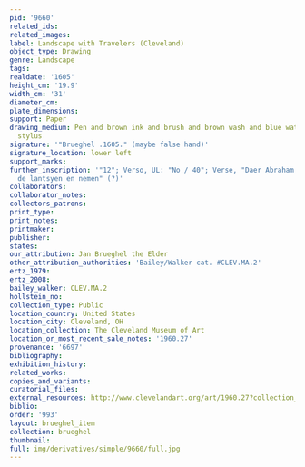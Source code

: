 ```yaml
---
pid: '9660'
related_ids: 
related_images: 
label: Landscape with Travelers (Cleveland)
object_type: Drawing
genre: Landscape
tags: 
realdate: '1605'
height_cm: '19.9'
width_cm: '31'
diameter_cm: 
plate_dimensions: 
support: Paper
drawing_medium: Pen and brown ink and brush and brown wash and blue watercolor over
  stylus
signature: '"Brueghel .1605." (maybe false hand)'
signature_location: lower left
support_marks: 
further_inscription: '"12"; Verso, UL: "No / 40"; Verse, "Daer Abraham / met syn volck
  de lantsyen en nemen" (?)'
collaborators: 
collaborator_notes: 
collectors_patrons: 
print_type: 
print_notes: 
printmaker: 
publisher: 
states: 
our_attribution: Jan Brueghel the Elder
other_attribution_authorities: 'Bailey/Walker cat. #CLEV.MA.2'
ertz_1979: 
ertz_2008: 
bailey_walker: CLEV.MA.2
hollstein_no: 
collection_type: Public
location_country: United States
location_city: Cleveland, OH
location_collection: The Cleveland Museum of Art
location_or_most_recent_sale_notes: '1960.27'
provenance: '6697'
bibliography: 
exhibition_history: 
related_works: 
copies_and_variants: 
curatorial_files: 
external_resources: http://www.clevelandart.org/art/1960.27?collection_search_query=brueghel&op=search&form_build_id=form-AtA1j6BO2wUtsloPfzxbaiRQS6PhXiN6XePUDxAjkbY&form_id=clevelandart_collection_search_form&f%5B0%5D=field_artist%3AJan%20Brueghel%20the%20Elder%20%28Flemish%2C%201568-1625%29&c=1
biblio: 
order: '993'
layout: brueghel_item
collection: brueghel
thumbnail: 
full: img/derivatives/simple/9660/full.jpg
---
```

